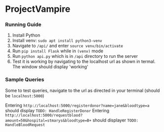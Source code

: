 # ProjectVampire

### Running Guide
1. Install Python
2. Install venv: `sudo apt install python3-venv`
3. Navigate to `/api/` and enter `source venv/bin/activate`
4. Run `pip install Flask` while in `(venv)` mode
5. Run `python api.py` which is in `/api` directory to run the server
6. Test it is working by navigating to the localhost url as shown in termal. The window should display 'working'

### Sample Queries
Some to test queries, navigate to the url as directed in your terminal (should be `localhost:5000`)

Entering `http://localhost:5000/registerdonor?name=jane&bloodtype=a` should display `TODO: HandleRegisterDonor`
Entering `http://localhost:5000/requestblood?amount=50&hospital=stmarys&bloodtype=B+` should displayer `TODO: HandleBloodRequest`

